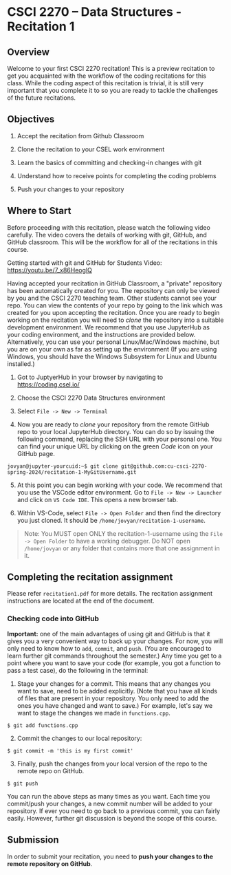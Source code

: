 
  

# CSCI 2270 – Data Structures - Recitation 1

  

## Overview

  

Welcome to your first CSCI 2270 recitation! This is a preview recitation to get you acquainted with the workflow of the coding recitations for this class. While the coding aspect of this recitation is trivial, it is still very important that you complete it to so you are ready to tackle the challenges of the future recitations.

  

  

## Objectives

  

  

1. Accept the recitation from Github Classroom

  

2. Clone the recitation to your CSEL work environment

  

3. Learn the basics of committing and checking-in changes with git

  

4. Understand how to receive points for completing the coding problems

  

5. Push your changes to your repository


## Where to Start

  

Before proceeding with this recitation, please watch the following video carefully. The video covers the details of working with git, GitHub, and GitHub classroom. This will be the workflow for all of the recitations in this course.

  

  

Getting started with git and GitHub for Students Video: https://youtu.be/7_x86HeoglQ

  

  

Having accepted your recitation in GitHub Classroom, a "private" repository has been automatically created for you. The repository can only be viewed by you and the CSCI 2270 teaching team. Other students cannot see your repo. You can view the contents of your repo by going to the link which was created for you upon accepting the recitation. Once you are ready to begin working on the recitation you will need to *clone* the repository into a suitable development environment. We recommend that you use JupyterHub as your coding environment, and the instructions are provided below. Alternatively, you can use your personal Linux/Mac/Windows machine, but you are on your own as far as setting up the environment (If you are using Windows, you should have the Windows Subsystem for Linux and Ubuntu installed.)

  

  

1. Got to JuptyerHub in your browser by navigating to https://coding.csel.io/

  

2. Choose the CSCI 2270 Data Structures environment

  

3. Select `File -> New -> Terminal`

  

4. Now you are ready to *clone* your repository from the remote GitHub repo to your local JupyterHub directory. You can do so by issuing the following command, replacing the SSH URL with your personal one. You can find your unique URL by clicking on the green *Code* icon on your GitHub page.

  

```console
jovyan@jupyter-yourcuid:~$ git clone git@github.com:cu-csci-2270-spring-2024/recitation-1-MyGitUsername.git
```

  

5. At this point you can begin working with your code. We recommend that you use the VSCode editor environment. Go to `File -> New -> Launcher` and click on `VS Code IDE`. This opens a new browser tab.

  

6. Within VS-Code, select `File -> Open Folder` and then find the directory you just cloned. It should be `/home/jovyan/recitation-1-username`.

  

> Note: You MUST open ONLY the recitation-1-username using the `File -> Open Folder` to have a working debugger. Do NOT open `/home/jovyan` or any folder that contains more that one assignment in it.

  

  

## Completing the recitation assignment

  

Please refer `recitation1.pdf` for more details. The recitation assignment instructions are located at the end of the document.

  

### Checking code into GitHub

  

**Important:** one of the main advantages of using git and GitHub is that it gives you a very convenient way to back up your changes. For now, you will only need to know how to `add`, `commit`, and `push`. (You are encouraged to learn further git commands throughout the semester.) Any time you get to a point where you want to save your code (for example, you got a function to pass a test case), do the following in the terminal:

1. Stage your changes for a commit. This means that any changes you want to save, need to be added explicitly. (Note that you have all kinds of files that are present in your repository. You only need to add the ones you have changed and want to save.) For example, let's say we want to stage the changes we made in `functions.cpp`.

```console
$ git add functions.cpp
```
2. Commit the changes to our local repository:
```console
$ git commit -m 'this is my first commit'
```

3. Finally, push the changes from your local version of the repo to the remote repo on GitHub.
```console
$ git push
```
You can run the above steps as many times as you want. Each time you commit/push your changes, a new commit number will be added to your repository. If ever you need to go back to a previous commit, you can fairly easily. However, further git discussion is beyond the scope of this course.

## Submission
In order to submit your recitation, you need to **push your changes to the remote repository on GitHub**.
